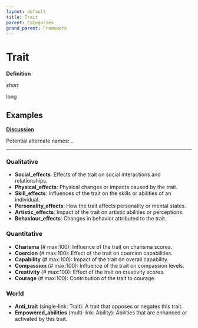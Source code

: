 ```yaml
---
layout: default
title: Trait
parent: Categories
grand_parent: Framework 
---
```


# Trait

**Definition**

*short*

long

**Examples**
- 


**[Discussion](https://github.com/OnlyWorlds/OnlyWorlds/discussions/categories/Trait)**

Potential alternate names: *..*

---
### Qualitative
- **Social_effects**: Effects of the trait on social interactions and relationships.
- **Physical_effects**: Physical changes or impacts caused by the trait.
- **Skill_effects**: Influences of the trait on the skills or abilities of an individual.
- **Personality_effects**: How the trait affects personality or mental states.
- **Artistic_effects**: Impact of the trait on artistic abilities or perceptions.
- **Behaviour_effects**: Changes in behavior attributed to the trait.

### Quantitative
- **Charisma** (# max:100): Influence of the trait on charisma scores.
- **Coercion** (# max:100): Effect of the trait on coercion capabilities.
- **Capability** (# max:100): Impact of the trait on overall capability.
- **Compassion** (# max:100): Influence of the trait on compassion levels.
- **Creativity** (# max:100): Effect of the trait on creativity scores.
- **Courage** (# max:100): Contribution of the trait to courage.

### World
- **Anti_trait** (single-link: Trait): A trait that opposes or negates this trait.
- **Empowered_abilities** (multi-link: Ability): Abilities that are enhanced or activated by this trait.

